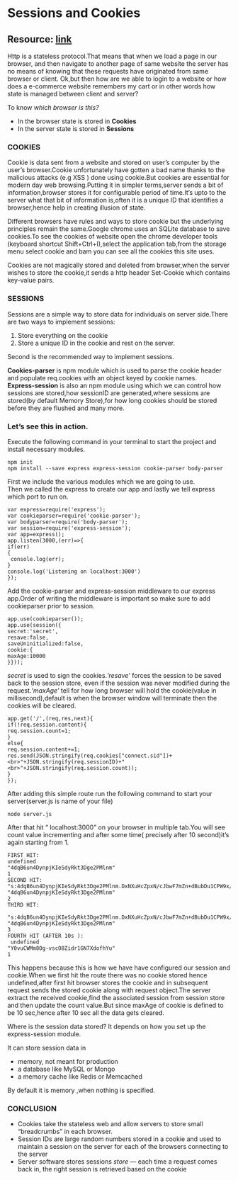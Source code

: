# Sessions and Cookies

## Resource: [link](https://www.geeksforgeeks.org/http-cookies-in-node-js/#:~:text=values%20in%20JavaScript-,HTTP%20Cookies%20in%20Node.,features%20in%20your%20web%20app.)

Http is a stateless protocol.That means that when we load a page in our browser, and then navigate to another page of same website the server has no means of knowing that these requests have originated from same browser or client.
Ok,but then how are we able to login to a website or how does a e-commerce website remembers my cart or in other words how state is managed between client and server?<br />

To know *which browser is this?* 
- In the browser state is stored in **Cookies** 
- In the server state is stored in **Sessions**

### COOKIES
Cookie is data sent from a website and stored on user’s computer by the user’s browser.Cookie unfortunately have gotten a bad name thanks to the malicious attacks (e.g XSS ) done using cookie.But cookies are essential for modern day web browsing.Putting it in simpler terms,server sends a bit of information,browser stores it for configurable period of time.It’s upto to the server what that bit of information is,often it is a unique ID that identifies a browser,hence help in creating illusion of state.

Different browsers have rules and ways to store cookie but the underlying principles remain the same.Google chrome uses an SQLite database to save cookies.To see the cookies of website open the chrome developer tools (keyboard shortcut Shift+Ctrl+I),select the application tab,from the storage menu select cookie and bam you can see all the cookies this site uses.

Cookies are not magically stored and deleted from browser,when the server wishes to store the cookie,it sends a http header Set-Cookie which contains key-value pairs.

### SESSIONS
Sessions are a simple way to store data for individuals on server side.There are two ways to implement sessions:
1. Store everything on the cookie
2. Store a unique ID in the cookie and rest on the server.

Second is the recommended way to implement sessions.



**Cookies-parser** is npm module which is used to parse the cookie header and populate req.cookies with an object keyed by cookie names.<br />
**Express-session** is also an npm module using which we can control how sessions are stored,how sessionID are generated,where sessions are stored(by default Memory Store),for how long cookies should be stored before they are flushed and many more.<br />

### Let’s see this in action.
Execute the following command in your terminal to start the project and install necessary modules.
```
npm init 
npm install --save express express-session cookie-parser body-parser
```

First we include the various modules which we are going to use.<br />
Then we called the express to create our app and lastly we tell express which port to run on.
```
var express=require('express');
var cookieparser=require('cookie-parser');
var bodyparser=require('body-parser');
var session=require('express-session');
var app=express();
app.listen(3000,(err)=>{
if(err)
{
 console.log(err);
}
console.log('Listening on localhost:3000')
});
```
Add the cookie-parser and express-session middleware to our express app.Order of writing the middleware is important so make sure to add cookieparser prior to session.
```
app.use(cookieparser());
app.use(session({
secret:'secret',
resave:false,
saveUninitialized:false,
cookie:{
maxAge:10000
}}));
```
*secret* is used to sign the cookies.*’resave’* forces the session to be saved back to the session store, even if the session was never modified during the request.*’maxAge’* tell for how long browser will hold the cookie(value in millisecond),default is when the browser window will terminate then the cookies will be cleared.
```
app.get('/',(req,res,next){
if(!req.session.content){
req.session.count=1;
}
else{
req.session.content+=1;
res.send(JSON.stringify(req.cookies["connect.sid"])+<br>"+JSON.stringify(req.sessionID)+"<br>"+JSON.stringify(req.session.count));
}
});
```
After adding this simple route run the following command to start your server(server.js is name of your file)
```
node server.js
```
After that hit “ localhost:3000” on your browser in multiple tab.You will see count value incrementing and after some time( precisely after 10 second)it’s again starting from 1.
```
FIRST HIT:
undefined
"4dqB6un4DynpjKIeSdyRkt3Dge2PMlnm"
1
SECOND HIT:
"s:4dqB6un4DynpjKIeSdyRkt3Dge2PMlnm.DxNXuHcZpxN/cJbwF7mZn+dBubDu1CPW9x/a/13s2Eg"
"4dqB6un4DynpjKIeSdyRkt3Dge2PMlnm"
2
THIRD HIT:
  "s:4dqB6un4DynpjKIeSdyRkt3Dge2PMlnm.DxNXuHcZpxN/cJbwF7mZn+dBubDu1CPW9x/a/13s2Eg"
"4dqB6un4DynpjKIeSdyRkt3Dge2PMlnm"
3
FOURTH HIT (AFTER 10s ):
 undefined
"Y0vuCWMm8Og-vscO8Zidr1GN7XdofhYu"
1
```
This happens because this is how we have have configured our session and cookie.When we first hit the route there was no cookie stored hence undefined,after first hit browser stores the cookie and in subsequent request sends the stored cookie along with request object.The server extract the received cookie,find the associated session from session store and then update the count value.But since maxAge of cookie is defined to be 10 sec,hence after 10 sec all the data gets cleared.

Where is the session data stored? It depends on how you set up the express-session module.

It can store session data in
- memory, not meant for production
- a database like MySQL or Mongo
- a memory cache like Redis or Memcached

By default it is memory ,when nothing is specified.

### CONCLUSION
- Cookies take the stateless web and allow servers to store small “breadcrumbs” in each browser.
- Session IDs are large random numbers stored in a cookie and used to maintain a session on the server for each of the browsers connecting to the server
- Server software stores sessions *store* — each time a request comes back in, the right session is retrieved based on the cookie

